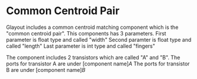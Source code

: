# Common Centroid Pair
Glayout includes a common centroid matching component which is the "common centroid pair". This components has 3 parameters.
First parameter is float type and called "width"
Second paramter is float type and called "length"
Last parameter is int type and called "fingers"

The component includes 2 transistors which are called "A" and "B". 
The ports for transistor A are under
[component name]_A_
The ports for transistor B are under
[component name]_B_
